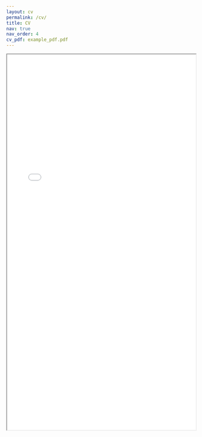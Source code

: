 ```yaml
---
layout: cv
permalink: /cv/
title: CV
nav: true
nav_order: 4
cv_pdf: example_pdf.pdf
---
```


<iframe src="/assets/pdf/example_pdf.pdf#toolbar=0 " width="100%" height="1000px"> </iframe>
